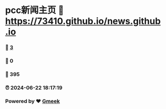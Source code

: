 # pcc新闻主页 :link: https://73410.github.io/news.github.io 
### :page_facing_up: [3](https://73410.github.io/news.github.io/tag.html) 
### :speech_balloon: 0 
### :hibiscus: 395 
### :alarm_clock: 2024-06-22 18:17:19 
### Powered by :heart: [Gmeek](https://github.com/Meekdai/Gmeek)
